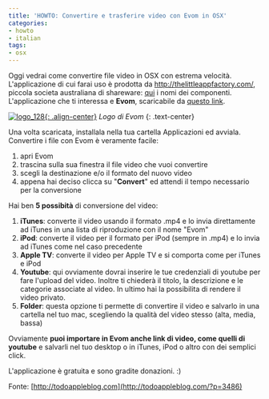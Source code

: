 ```yaml
---
title: 'HOWTO: Convertire e trasferire video con Evom in OSX'
categories:
- howto
- italian
tags:
- osx
---
```

Oggi vedrai come convertire file video in OSX con estrema velocità.
L'applicazione di cui farai uso è prodotta da
<http://thelittleappfactory.com/>, piccola societa australiana di shareware:
[qui](http://thelittleappfactory.com/about/) i nomi dei componenti.
L'applicazione che ti interessa e **Evom**, scaricabile da [questo
link](http://thelittleappfactory.com/evom/).

[![logo_128]({{site.url}}/images/logo_128.png){: .align-center}]({{site.url}}/images/logo_128.png)
_Logo di Evom_
{: .text-center}

Una volta scaricata, installala nella tua cartella Applicazioni ed avviala.
Convertire i file con Evom è veramente facile:

  1. apri Evom
  2. trascina sulla sua finestra il file video che vuoi convertire
  3. scegli la destinazione e/o il formato del nuovo video
  4. appena hai deciso clicca su "**Convert**" ed attendi il tempo necessario per la conversione
  
Hai ben **5 possibità** di conversione del video:

  1. **iTunes**: converte il video usando il formato .mp4 e lo invia direttamente ad iTunes in una lista di riproduzione con il nome "Evom"
  2. **iPod**: converte il video per il formato per iPod (sempre in .mp4) e lo invia ad iTunes come nel caso precedente
  3. **Apple TV**: converte il video per Apple TV e si comporta come per iTunes e iPod
  4. **Youtube**: qui ovviamente dovrai inserire le tue credenziali di youtube per fare l'upload del video. Inoltre ti chiederà il titolo, la descrizione e le categorie associate al video. In ultimo hai la possibilita di rendere il video privato.
  5. **Folder**: questa opzione ti permette di convertire il video e salvarlo in una cartella nel tuo mac, scegliendo la qualità del video stesso (alta, media, bassa)
  
Ovviamente **puoi importare in Evom anche link di video, come quelli di
youtube** e salvarli nel tuo desktop o in iTunes, iPod o altro con dei
semplici click.

L'applicazione è gratuita e sono gradite donazioni. :)

Fonte: [http://todoappleblog.com](http://todoappleblog.com/?p=3486)
